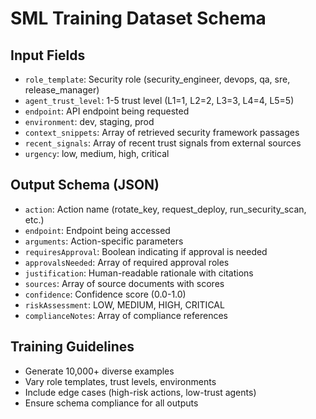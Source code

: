 # SML Training Dataset Schema

## Input Fields
- `role_template`: Security role (security_engineer, devops, qa, sre, release_manager)
- `agent_trust_level`: 1-5 trust level (L1=1, L2=2, L3=3, L4=4, L5=5)
- `endpoint`: API endpoint being requested
- `environment`: dev, staging, prod
- `context_snippets`: Array of retrieved security framework passages
- `recent_signals`: Array of recent trust signals from external sources
- `urgency`: low, medium, high, critical

## Output Schema (JSON)
- `action`: Action name (rotate_key, request_deploy, run_security_scan, etc.)
- `endpoint`: Endpoint being accessed
- `arguments`: Action-specific parameters
- `requiresApproval`: Boolean indicating if approval is needed
- `approvalsNeeded`: Array of required approval roles
- `justification`: Human-readable rationale with citations
- `sources`: Array of source documents with scores
- `confidence`: Confidence score (0.0-1.0)
- `riskAssessment`: LOW, MEDIUM, HIGH, CRITICAL
- `complianceNotes`: Array of compliance references

## Training Guidelines
- Generate 10,000+ diverse examples
- Vary role templates, trust levels, environments
- Include edge cases (high-risk actions, low-trust agents)
- Ensure schema compliance for all outputs

